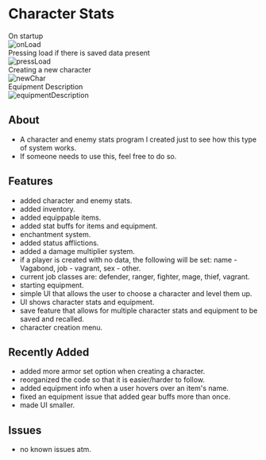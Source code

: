 # Character Stats
On startup<br>
![onLoad](https://github.com/HarpersDad/CharacterStats/assets/42348662/9450f1df-c481-407b-8c54-62e73b01e1c3)<br>
Pressing load if there is saved data present<br>
![pressLoad](https://github.com/HarpersDad/CharacterStats/assets/42348662/92c3db68-057b-4330-9394-35b21be062e6)<br>
Creating a new character<br>
![newChar](https://github.com/HarpersDad/CharacterStats/assets/42348662/03a47866-cb6e-49ef-bda1-4b92756232b6)<br>
Equipment Description<br>
![equipmentDescription](https://github.com/HarpersDad/CharacterStats/assets/42348662/7acac0a6-b7c8-4ad5-be4e-cf43097029dc)<br>
<h2>About</h2>

- A character and enemy stats program I created just to see how this type of system works.<br>
- If someone needs to use this, feel free to do so.<br>
<h2>Features</h2>

- added character and enemy stats.<br>
- added inventory.<br>
- added equippable items.<br>
- added stat buffs for items and equipment.<br>
- enchantment system.<br>
- added status afflictions.<br>
- added a damage multiplier system.<br>
- if a player is created with no data, the following will be set: name - Vagabond, job - vagrant, sex - other.<br>
- current job classes are: defender, ranger, fighter, mage, thief, vagrant.<br>
- starting equipment.<br>
- simple UI that allows the user to choose a character and level them up.<br>
- UI shows character stats and equipment.<br>
- save feature that allows for multiple character stats and equipment to be saved and recalled.<br>
- character creation menu.<br>
<h2>Recently Added</h2>

- added more armor set option when creating a character.<br>
- reorganized the code so that it is easier/harder to follow.<br>
- added equipment info when a user hovers over an item's name.<br>
- fixed an equipment issue that added gear buffs more than once.<br>
- made UI smaller.<br>

<h2>Issues</h2>

- no known issues atm.<br>

